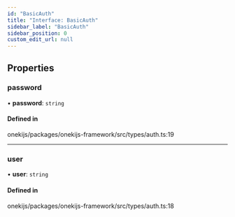 ```yaml
---
id: "BasicAuth"
title: "Interface: BasicAuth"
sidebar_label: "BasicAuth"
sidebar_position: 0
custom_edit_url: null
---
```


## Properties

### password

• **password**: `string`

#### Defined in

onekijs/packages/onekijs-framework/src/types/auth.ts:19

___

### user

• **user**: `string`

#### Defined in

onekijs/packages/onekijs-framework/src/types/auth.ts:18
